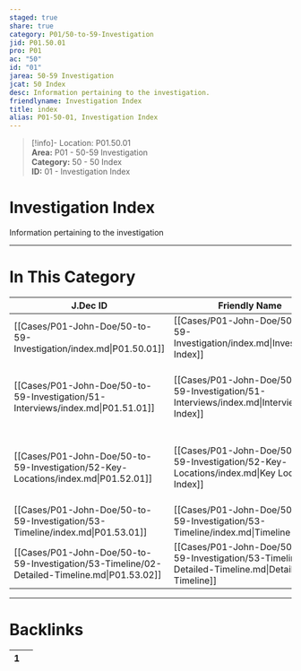 ```yaml
---  
staged: true  
share: true  
category: P01/50-to-59-Investigation  
jid: P01.50.01  
pro: P01  
ac: "50"  
id: "01"  
jarea: 50-59 Investigation  
jcat: 50 Index  
desc: Information pertaining to the investigation.  
friendlyname: Investigation Index  
title: index  
alias: P01-50-01, Investigation Index  
---  
```

  
>[!info]- Location: P01.50.01  
>**Area:** P01 - 50-59 Investigation  
>**Category:** 50 - 50 Index  
>**ID:** 01 - Investigation Index  
  
# Investigation Index  
  
Information pertaining to the investigation  
  
  
  
---  
# In This Category  
  
| J.Dec ID                                                                                     | Friendly Name                                                                                        | Description                                                       |  
| -------------------------------------------------------------------------------------------- | ---------------------------------------------------------------------------------------------------- | ----------------------------------------------------------------- |  
| [[Cases/P01-John-Doe/50-to-59-Investigation/index.md\|P01.50.01]]                            | [[Cases/P01-John-Doe/50-to-59-Investigation/index.md\|Investigation Index]]                          | Information pertaining to the investigation.                      |  
| [[Cases/P01-John-Doe/50-to-59-Investigation/51-Interviews/index.md\|P01.51.01]]              | [[Cases/P01-John-Doe/50-to-59-Investigation/51-Interviews/index.md\|Interviews Index]]               | Writeups and notes about interviews conducted by law enforcement. |  
| [[Cases/P01-John-Doe/50-to-59-Investigation/52-Key-Locations/index.md\|P01.52.01]]           | [[Cases/P01-John-Doe/50-to-59-Investigation/52-Key-Locations/index.md\|Key Locations Index]]         | Information and notes about key locations pertaining to the case. |  
| [[Cases/P01-John-Doe/50-to-59-Investigation/53-Timeline/index.md\|P01.53.01]]                | [[Cases/P01-John-Doe/50-to-59-Investigation/53-Timeline/index.md\|Timeline Index]]                   | Contains the timeline of events.                                  |  
| [[Cases/P01-John-Doe/50-to-59-Investigation/53-Timeline/02-Detailed-Timeline.md\|P01.53.02]] | [[Cases/P01-John-Doe/50-to-59-Investigation/53-Timeline/02-Detailed-Timeline.md\|Detailed Timeline]] | Detailed timeline of events.                                      |  
  
  
---  
# Backlinks  
<div><table class="dataview table-view-table"><thead class="table-view-thead"><tr class="table-view-tr-header"><th class="table-view-th"><span></span><span class="dataview small-text">1</span></th><th class="table-view-th"><span></span></th></tr></thead><tbody class="table-view-tbody"></tbody></table></div>